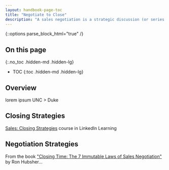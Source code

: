 ```yaml
---
layout: handbook-page-toc
title: "Negotiate to Close"
description: "A sales negotiation is a strategic discussion (or series of discussions) between buyer and seller that ideally leads to a deal being closed. The main goal of the negotiation process is to reach an agreement that's acceptable to everyone."
---
```


{::options parse_block_html="true" /}

## On this page
{:.no_toc .hidden-md .hidden-lg}

- TOC
{:toc .hidden-md .hidden-lg}

## Overview
lorem ipsum UNC > Duke

## Closing Strategies
[Sales: Closing Strategies](https://www.linkedin.com/learning/sales-closing-strategies/next-steps) course in LinkedIn Learning

## Negotiation Strategies
From the book ["Closing Time: The 7 Immutable Laws of Sales Negotiation"](https://www.amazon.com/Closing-immutable-Sales-Negotiation-Hubsher/dp/0981789005) by Ron Hubsher...
